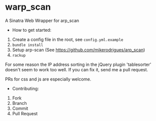 warp_scan
=========

A Sinatra Web Wrapper for arp_scan



* How to get started:

1. Create a config file in the root, see `config.yml.example`
2. `bundle install`
3. Setup arp-scan (See https://github.com/mikerodrigues/arp_scan)
4. `rackup`

For some reason the IP address sorting in the jQuery plugin 'tablesorter'
doesn't seem to work too well. If you can fix it, send me a pull request.

PRs for css and js are especially welcome.



* Contributing:
1. Fork
2. Branch
3. Commit
4. Pull Request


